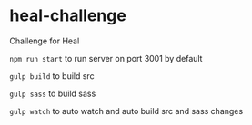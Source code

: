 # heal-challenge
Challenge for Heal

`npm run start` to run server on port 3001 by default

`gulp build` to build src

`gulp sass` to build sass

`gulp watch` to auto watch and auto build src and sass changes
